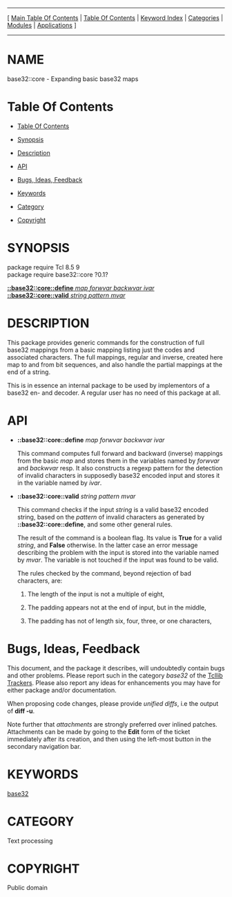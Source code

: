 
[//000000001]: # (base32::core \- Base32 encoding)
[//000000002]: # (Generated from file 'base32core\.man' by tcllib/doctools with format 'markdown')
[//000000003]: # (Public domain)
[//000000004]: # (base32::core\(n\) 0\.1 tcllib "Base32 encoding")

<hr> [ <a href="../../../../toc.md">Main Table Of Contents</a> &#124; <a
href="../../../toc.md">Table Of Contents</a> &#124; <a
href="../../../../index.md">Keyword Index</a> &#124; <a
href="../../../../toc0.md">Categories</a> &#124; <a
href="../../../../toc1.md">Modules</a> &#124; <a
href="../../../../toc2.md">Applications</a> ] <hr>

# NAME

base32::core \- Expanding basic base32 maps

# <a name='toc'></a>Table Of Contents

  - [Table Of Contents](#toc)

  - [Synopsis](#synopsis)

  - [Description](#section1)

  - [API](#section2)

  - [Bugs, Ideas, Feedback](#section3)

  - [Keywords](#keywords)

  - [Category](#category)

  - [Copyright](#copyright)

# <a name='synopsis'></a>SYNOPSIS

package require Tcl 8\.5 9  
package require base32::core ?0\.1?  

[__::base32::core::define__ *map* *forwvar* *backwvar* *ivar*](#1)  
[__::base32::core::valid__ *string* *pattern* *mvar*](#2)  

# <a name='description'></a>DESCRIPTION

This package provides generic commands for the construction of full base32
mappings from a basic mapping listing just the codes and associated characters\.
The full mappings, regular and inverse, created here map to and from bit
sequences, and also handle the partial mappings at the end of a string\.

This is in essence an internal package to be used by implementors of a base32
en\- and decoder\. A regular user has no need of this package at all\.

# <a name='section2'></a>API

  - <a name='1'></a>__::base32::core::define__ *map* *forwvar* *backwvar* *ivar*

    This command computes full forward and backward \(inverse\) mappings from the
    basic *map* and stores them in the variables named by *forwvar* and
    *backwvar* resp\. It also constructs a regexp pattern for the detection of
    invalid characters in supposedly base32 encoded input and stores it in the
    variable named by *ivar*\.

  - <a name='2'></a>__::base32::core::valid__ *string* *pattern* *mvar*

    This command checks if the input *string* is a valid base32 encoded
    string, based on the *pattern* of invalid characters as generated by
    __::base32::core::define__, and some other general rules\.

    The result of the command is a boolean flag\. Its value is __True__ for a
    valid *string*, and __False__ otherwise\. In the latter case an error
    message describing the problem with the input is stored into the variable
    named by *mvar*\. The variable is not touched if the input was found to be
    valid\.

    The rules checked by the command, beyond rejection of bad characters, are:

      1. The length of the input is not a multiple of eight,

      1. The padding appears not at the end of input, but in the middle,

      1. The padding has not of length six, four, three, or one characters,

# <a name='section3'></a>Bugs, Ideas, Feedback

This document, and the package it describes, will undoubtedly contain bugs and
other problems\. Please report such in the category *base32* of the [Tcllib
Trackers](http://core\.tcl\.tk/tcllib/reportlist)\. Please also report any ideas
for enhancements you may have for either package and/or documentation\.

When proposing code changes, please provide *unified diffs*, i\.e the output of
__diff \-u__\.

Note further that *attachments* are strongly preferred over inlined patches\.
Attachments can be made by going to the __Edit__ form of the ticket
immediately after its creation, and then using the left\-most button in the
secondary navigation bar\.

# <a name='keywords'></a>KEYWORDS

[base32](\.\./\.\./\.\./\.\./index\.md\#base32)

# <a name='category'></a>CATEGORY

Text processing

# <a name='copyright'></a>COPYRIGHT

Public domain
